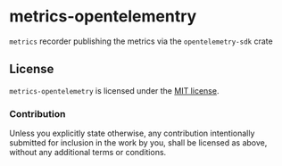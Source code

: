 # metrics-opentelementry

`metrics` recorder publishing the metrics via the `opentelemetry-sdk` crate

## License

`metrics-opentelemetry` is licensed under the [MIT license](http://opensource.org/licenses/MIT).

### Contribution

Unless you explicitly state otherwise, any contribution intentionally submitted for inclusion in the work by you,
shall be licensed as above, without any additional terms or conditions.
